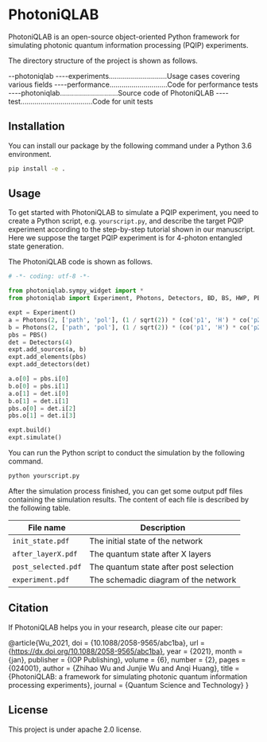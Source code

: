# PhotoniQLAB

PhotoniQLAB is an open-source object-oriented Python framework for simulating photonic quantum information processing (PQIP) experiments.

The directory structure of the project is shown as follows.


--photoniqlab
----experiments.............................Usage cases covering various fields
----performance.............................Code for performance tests
----photoniqlab.............................Source code of PhotoniQLAB
----test....................................Code for unit tests

## Installation

You can install our package by the following command under a Python 3.6 environment.

```bash
pip install -e .
```

## Usage

To get started with PhotoniQLAB to simulate a PQIP experiment, you need to create a Python script, e.g. `yourscript.py`, and describe the target PQIP experiment according to the step-by-step tutorial shown in our manuscript. Here we suppose the target PQIP experiment is for 4-photon entangled state generation.

The PhotoniQLAB code is shown as follows.

```python
# -*- coding: utf-8 -*-

from photoniqlab.sympy_widget import *
from photoniqlab import Experiment, Photons, Detectors, BD, BS, HWP, PBS, PDBS, PBSFS, POL, PS, QWP, BC

expt = Experiment()
a = Photons(2, ['path', 'pol'], (1 / sqrt(2)) * (co('p1', 'H') * co('p2', 'V') + co('p1', 'V') * co('p2', 'H')))
b = Photons(2, ['path', 'pol'], (1 / sqrt(2)) * (co('p1', 'H') * co('p2', 'V') + co('p1', 'V') * co('p2', 'H')))
pbs = PBS()
det = Detectors(4)
expt.add_sources(a, b)
expt.add_elements(pbs)
expt.add_detectors(det)

a.o[0] = pbs.i[0]
b.o[0] = pbs.i[1]
a.o[1] = det.i[0]
b.o[1] = det.i[1]
pbs.o[0] = det.i[2]
pbs.o[1] = det.i[3]

expt.build()
expt.simulate()
```

You can run the Python script to conduct the simulation by the following command.
```bash
python yourscript.py
```

After the simulation process finished, you can get some output pdf files containing the simulation results. The content of each file is described by the following table.

| File name | Description                    |
| ------------- | ------------------------------ |
| `init_state.pdf` | The initial state of the network |
| `after_layerX.pdf`   | The quantum state after X layers |
| `post_selected.pdf`   | The quantum state after post selection |
| `experiment.pdf`   | The schemadic diagram of the network |

## Citation

If PhotoniQLAB helps you in your research, please cite our paper:

@article{Wu_2021,
doi = {10.1088/2058-9565/abc1ba},
url = {https://dx.doi.org/10.1088/2058-9565/abc1ba},
year = {2021},
month = {jan},
publisher = {IOP Publishing},
volume = {6},
number = {2},
pages = {024001},
author = {Zhihao Wu and Junjie Wu and Anqi Huang},
title = {PhotoniQLAB: a framework for simulating photonic quantum information processing experiments},
journal = {Quantum Science and Technology}
}

## License

This project is under apache 2.0 license.
